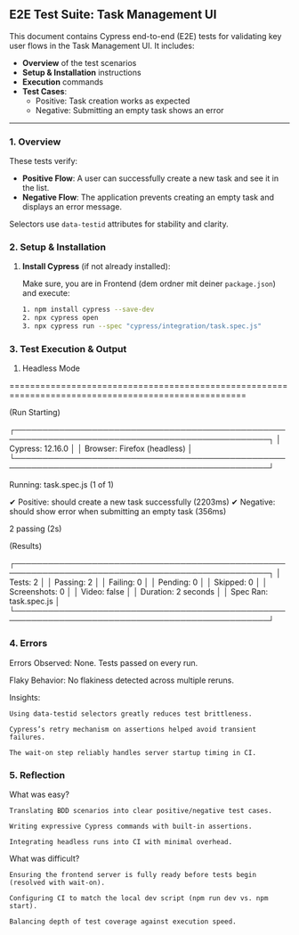 ## E2E Test Suite: Task Management UI

This document contains Cypress end-to-end (E2E) tests for validating key user flows in the Task Management UI. It includes:

- **Overview** of the test scenarios
- **Setup & Installation** instructions
- **Execution** commands
- **Test Cases**:
  - Positive: Task creation works as expected
  - Negative: Submitting an empty task shows an error

---

### 1. Overview

These tests verify:

- **Positive Flow**: A user can successfully create a new task and see it in the list.
- **Negative Flow**: The application prevents creating an empty task and displays an error message.

Selectors use `data-testid` attributes for stability and clarity.

### 2. Setup & Installation

1. **Install Cypress** (if not already installed):
   
   Make sure, you are in Frontend (dem ordner mit deiner `package.json`) and execute:
   ```bash
   1. npm install cypress --save-dev
   2. npx cypress open
   3. npx cypress run --spec "cypress/integration/task.spec.js"

### 3. Test Execution & Output

1. Headless Mode

====================================================================================================

  (Run Starting)

  ┌────────────────────────────────────────────────────────────────────────────────────────────────┐
  │ Cypress:    12.16.0                                                                            │
  │ Browser:    Firefox (headless)                                                                 │
  └────────────────────────────────────────────────────────────────────────────────────────────────┘

  Running:  task.spec.js                                                                      (1 of 1)

  ✔  Positive: should create a new task successfully (2203ms)
  ✔  Negative: should show error when submitting an empty task (356ms)

  2 passing (2s)

  (Results)

  ┌────────────────────────────────────────────────────────────────────────────────────────────────┐
  │ Tests:        2                                                                                │
  │ Passing:      2                                                                                │
  │ Failing:      0                                                                                │
  │ Pending:      0                                                                                │
  │ Skipped:      0                                                                                │
  │ Screenshots:  0                                                                                │
  │ Video:        false                                                                            │
  │ Duration:     2 seconds                                                                        │
  │ Spec Ran:     task.spec.js                                                                     │
  └────────────────────────────────────────────────────────────────────────────────────────────────┘

### 4. Errors

Errors Observed: None. Tests passed on every run.

Flaky Behavior: No flakiness detected across multiple reruns.

Insights:

    Using data-testid selectors greatly reduces test brittleness.

    Cypress’s retry mechanism on assertions helped avoid transient failures.

    The wait-on step reliably handles server startup timing in CI.

### 5. Reflection

What was easy?

    Translating BDD scenarios into clear positive/negative test cases.

    Writing expressive Cypress commands with built-in assertions.

    Integrating headless runs into CI with minimal overhead.

What was difficult?

    Ensuring the frontend server is fully ready before tests begin (resolved with wait-on).

    Configuring CI to match the local dev script (npm run dev vs. npm start).

    Balancing depth of test coverage against execution speed.



